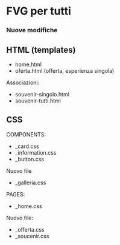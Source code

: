 # FVG per tutti

### Nuove modifiche

## HTML (templates)
- home.html
- oferta.html (offerta, esperienza singola)  

Associazioni:
- souvenir-singolo.html 
- souvenir-tutti.html 

## CSS
COMPONENTS:
- _card.css
- _information.css
- _button.css

Nuovo file
- _galleria.css

PAGES:
- _home.css

Nuovo file:
- _offerta.css
- _soucenir.css